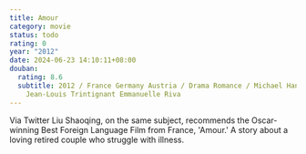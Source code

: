 ```yaml
---
title: Amour
category: movie
status: todo
rating: 0
year: "2012"
date: 2024-06-23 14:10:11+08:00
douban:
  rating: 8.6
  subtitle: 2012 / France Germany Austria / Drama Romance / Michael Haneke /
    Jean-Louis Trintignant Emmanuelle Riva
---
```


Via Twitter Liu Shaoqing, on the same subject, recommends the Oscar-winning Best Foreign Language Film from France, 'Amour.' A story about a loving retired couple who struggle with illness.
